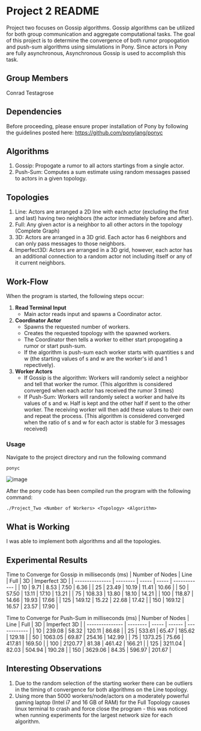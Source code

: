 # Project 2 README
Project two focuses on Gossip algorithms. Gossip algorithms can be utilized for both group communication and aggregate computational tasks. The goal of this project is to determine the convergence of both rumor propogation and push-sum algorithms using simulations in Pony. Since actors in Pony are fully asynchronous, Asynchronous Gossip is used to accomplish this task.

## Group Members
Conrad Testagrose

## Dependencies
Before proceeding, please ensure proper installation of Pony by following the guidelines posted here: https://github.com/ponylang/ponyc

## Algorithms
1. Gossip: Propogate a rumor to all actors startings from a single actor.
2. Push-Sum: Computes a sum estimate using random messages passed to actors in a given topology.

## Topologies
1. Line: Actors are arranged a 2D line with each actor (excluding the first and last) having two neighbors (the actor immediately before and after).
2. Full: Any given actor is a neighbor to all other actors in the topology (Complete Graph)
3. 3D: Actors are arranged in a 3D grid. Each actor has 6 neighbors and can only pass messages to those neighbors.
4. Imperfect3D: Actors are arranged in a 3D grid, however, each actor has an additional connection to a random actor not including itself or any of it current neighbors. 

## Work-Flow
When the program is started, the following steps occur:

1. **Read Terminal Input**
   - Main actor reads input and spawns a Coordinator actor.
3. **Coordinator Actor**
    - Spawns the requested number of workers.
    - Creates the requested topology with the spawned workers.
    - The Coordinator then tells a worker to either start propogating a rumor or start push-sum.
    - If the algorithm is push-sum each worker starts with quantities s and w (the starting values of s and w are the worker's id and 1 repectively).
4. **Worker Actors**
    - If Gossip is the algorithm: Workers will randomly select a neighbor and tell that worker the rumor. (This algorithm is considered converged when each actor has received the rumor 3 times)
    - If Push-Sum: Workers will randomly select a worker and halve its values of s and w. Half is kept and the other half if sent to the other worker. The receiving worker will then add these values to their own and repeat the process. (This algorithm is considered converged when the ratio of s and w for each actor is stable for 3 messages received)

### Usage
Navigate to the project directory and run the following command
```
ponyc
```

![image]()


After the pony code has been compiled run the program with the following command:
```
./Project_Two <Number of Workers> <Topology> <Algorithm>
```

## What is Working
I was able to implement both algorithms and all the topologies.


## Experimental Results
Time to Converge for Gossip in milliseconds (ms)
| Number of Nodes | Line     | Full  | 3D    | Imperfect 3D |
| --------------- | -------- | ----- | ----- | ------------ |
| 10              | 9.71     | 8.53  |	7.50  |	6.36        |
| 25              | 23.49    | 10.19 |	11.41 |	10.66       |
| 50              | 57.50    | 13.11 |	17.10 |	13.21       |
| 75              | 108.33   | 13.80 |	18.10 |	14.21       |
| 100             | 118.87   | 14.66 |	19.93 |	17.66       |
| 125             | 149.12   | 15.22 |	22.68 |	17.42       |
| 150             | 169.12   | 16.57 |	23.57 |	17.90       |

Time to Converge for Push-Sum in milliseconds (ms)
| Number of Nodes | Line     | Full  | 3D     | Imperfect 3D |
| --------------- | -------- | ----- | ------ | ------------ |
| 10              | 239.08	  | 58.32 | 120.11 |	86.68        |
| 25              | 533.61	  | 65.47 |	185.62 |	129.18       |
| 50              | 1063.05  | 69.87 |	254.16 |	142.99       |
| 75              | 1373.25  | 75.66 |	417.81 |	169.50       |
| 100             | 2120.77  | 81.38 |	461.42 |	166.21       |
| 125             | 3211.04  | 82.03 |	504.94 |	190.28       |
| 150             | 3629.06  | 84.35 |	596.97 |	201.67       |

## Interesting Observations
1. Due to the random selection of the starting worker there can be outliers in the timing of convergence for both algorithms on the Line topology.
2. Using more than 5000 workers/node/actors on a moderately powerful gaming laptop (Intel i7 and 16 GB of RAM) for the Full Topology causes linux terminal to crash and force close the program - this was noticed when running experiments for the largest network size for each algorithm.


